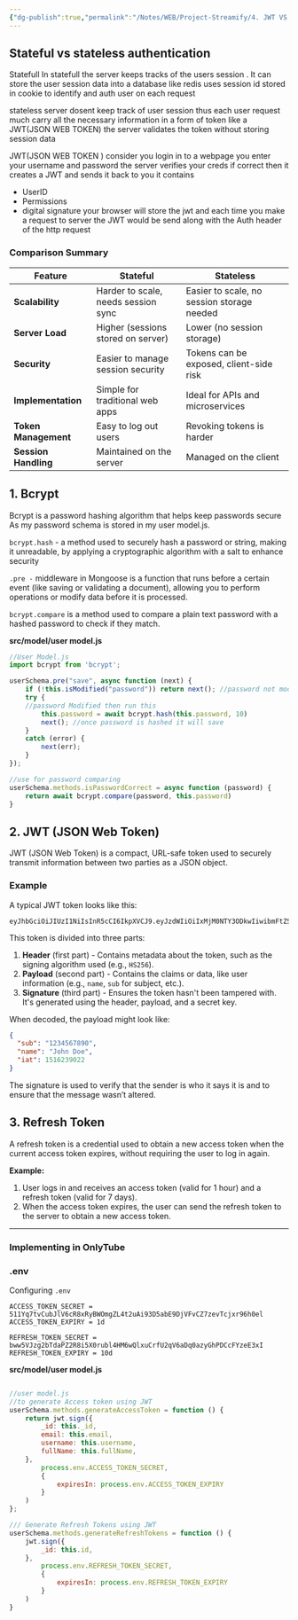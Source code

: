 ```yaml
---
{"dg-publish":true,"permalink":"/Notes/WEB/Project-Streamify/4. JWT VS WEB TOKENS/","created":"2024-11-17T19:00:18.190+05:30"}
---
```



## Stateful vs stateless authentication

Statefull
In statefull the server keeps tracks of the users session . It can store the user session data into a database like redis uses session id stored in cookie to identify and auth user on each request

stateless 
server dosent keep track of user session thus each user request much carry all the necessary information in a form of token like a JWT(JSON WEB TOKEN) 
the server validates the token without storing session data

JWT(JSON WEB TOKEN )
consider you login in to a webpage you enter your username and password the server verifies your creds if correct then it creates a JWT and sends it back to you 
it contains 
- UserID
- Permissions
- digital signature 
your browser will store the jwt and each time you make a request to server the JWT would be send along with the Auth header of the http request

### **Comparison Summary**

| **Feature**          | **Stateful**                        | **Stateless**                              |
| -------------------- | ----------------------------------- | ------------------------------------------ |
| **Scalability**      | Harder to scale, needs session sync | Easier to scale, no session storage needed |
| **Server Load**      | Higher (sessions stored on server)  | Lower (no session storage)                 |
| **Security**         | Easier to manage session security   | Tokens can be exposed, client-side risk    |
| **Implementation**   | Simple for traditional web apps     | Ideal for APIs and microservices           |
| **Token Management** | Easy to log out users               | Revoking tokens is harder                  |
| **Session Handling** | Maintained on the server            | Managed on the client                      |


## 1. Bcrypt

Bcrypt is a password hashing algorithm that helps keep passwords secure  
As my password schema is stored in my user model.js.

`bcrypt.hash` - a method used to securely hash a password or string, making it unreadable, by applying a cryptographic algorithm with a salt to enhance security

`.pre -` middleware in Mongoose is a function that runs before a certain event (like saving or validating a document), allowing you to perform operations or modify data before it is processed.

`bcrypt.compare` is a method used to compare a plain text password with a hashed password to check if they match.

**src/model/user model.js**

```js
//User Model.js
import bcrypt from 'bcrypt';

userSchema.pre("save", async function (next) {
    if (!this.isModified("password")) return next(); //password not modified
    try {
    //password Modified then run this 
        this.password = await bcrypt.hash(this.password, 10)
        next(); //once password is hashed it will save 
    }
    catch (error) {
        next(err);
    }
});

//use for password comparing
userSchema.methods.isPasswordCorrect = async function (password) {
    return await bcrypt.compare(password, this.password)
}
```

## 2. JWT (JSON Web Token)

JWT (JSON Web Token) is a compact, URL-safe token used to securely transmit information between two parties as a JSON object.

### Example

A typical JWT token looks like this:

```
eyJhbGciOiJIUzI1NiIsInR5cCI6IkpXVCJ9.eyJzdWIiOiIxMjM0NTY3ODkwIiwibmFtZSI6IkpvaG4gRG9lIiwiaWF0IjoxNTE2MjM5MDIyfQ.SflKxwRJSMeKKF2QT4fwpMeJf36POk6yJV_adQssw5c
```

This token is divided into three parts:

1. **Header** (first part) - Contains metadata about the token, such as the signing algorithm used (e.g., `HS256`).
2. **Payload** (second part) - Contains the claims or data, like user information (e.g., `name`, `sub` for subject, etc.).
3. **Signature** (third part) - Ensures the token hasn't been tampered with. It's generated using the header, payload, and a secret key.

When decoded, the payload might look like:

```json
{
  "sub": "1234567890",
  "name": "John Doe",
  "iat": 1516239022
}
```

The signature is used to verify that the sender is who it says it is and to ensure that the message wasn’t altered.

## 3. Refresh Token

A refresh token is a credential used to obtain a new access token when the current access token expires, without requiring the user to log in again.

**Example:**

1. User logs in and receives an access token (valid for 1 hour) and a refresh token (valid for 7 days).
2. When the access token expires, the user can send the refresh token to the server to obtain a new access token.

---

### Implementing in OnlyTube

### .env

Configuring `.env`

```.env
ACCESS_TOKEN_SECRET = 511Yq7tvCubJlV6cR8xRyBWOmgZL4t2uAi93D5abE9DjVFvCZ7zevTcjxr96h0el
ACCESS_TOKEN_EXPIRY = 1d 

REFRESH_TOKEN_SECRET = bww5VJzg2bTdaPZ2R8i5X0rubl4HM6wQlxuCrfU2qV6aDq0azyGhPDCcFYzeE3xI
REFRESH_TOKEN_EXPIRY = 10d
```

**src/model/user model.js**

```js

//user model.js
//to generate Access token using JWT
userSchema.methods.generateAccessToken = function () {
    return jwt.sign({
        _id: this._id,
        email: this.email,
        username: this.username,
        fullName: this.fullName,
    },
        process.env.ACCESS_TOKEN_SECRET,
        {
            expiresIn: process.env.ACCESS_TOKEN_EXPIRY
        }
    )
};

/// Generate Refresh Tokens using JWT
userSchema.methods.generateRefreshTokens = function () {
    jwt.sign({
        _id: this.id,
    },
        process.env.REFRESH_TOKEN_SECRET,
        {
            expiresIn: process.env.REFRESH_TOKEN_EXPIRY
        }
    )
}

```


